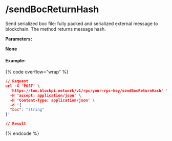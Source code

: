 # /sendBocReturnHash

Send serialized boc file: fully packed and serialized external message to blockchain. The method returns message hash.



**Parameters:**

**None**

#### Example:

{% code overflow="wrap" %}
```json
// Request
url -X 'POST' \
  'https://ton.blockpi.network/v1/rpc/your-rpc-key/sendBocReturnHash' \
  -H 'accept: application/json' \
  -H 'Content-Type: application/json' \
  -d '{
  "boc": "string"
}'

// Result

```
{% endcode %}
